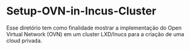 # Setup-OVN-in-Incus-Cluster

Esse diretório tem como finalidade mostrar a implementação do Open Virtual Network (OVN) em um cluster LXD/Inucs para a criação de uma cloud privada.
